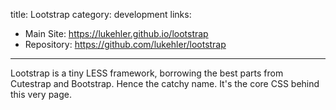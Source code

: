 title: Lootstrap
category: development
links:
 - Main Site: https://lukehler.github.io/lootstrap
 - Repository: https://github.com/lukehler/lootstrap
-----------------

Lootstrap is a tiny LESS framework, borrowing the best parts from Cutestrap and Bootstrap. Hence the catchy name. It's the core CSS behind this very page.